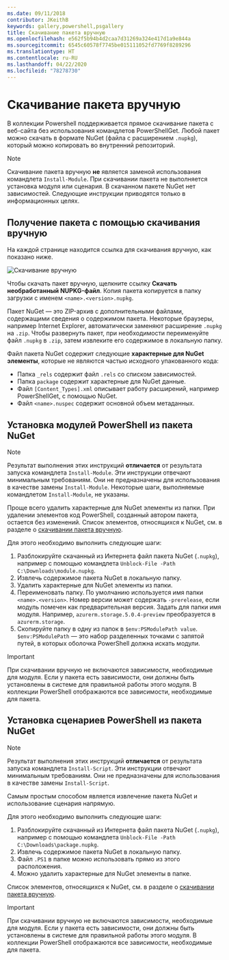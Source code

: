 ```yaml
---
ms.date: 09/11/2018
contributor: JKeithB
keywords: gallery,powershell,psgallery
title: Скачивание пакета вручную
ms.openlocfilehash: e562f5b94b4d2caa7d31269a324e417d1a9e844a
ms.sourcegitcommit: 6545c60578f7745be015111052fd7769f8289296
ms.translationtype: HT
ms.contentlocale: ru-RU
ms.lasthandoff: 04/22/2020
ms.locfileid: "78278730"
---
```

# <a name="manual-package-download"></a>Скачивание пакета вручную

В коллекции Powershell поддерживается прямое скачивание пакета с веб-сайта без использования командлетов PowerShellGet. Любой пакет можно скачать в формате NuGet (файла с расширением `.nupkg`), который можно копировать во внутренний репозиторий.

> [!NOTE]
> Скачивание пакета вручную **не** является заменой использования командлета `Install-Module`.
> При скачивании пакета не выполняется установка модуля или сценария. В скачанном пакете NuGet нет зависимостей. Следующие инструкции приводятся только в информационных целях.

## <a name="using-manual-download-to-acquire-a-package"></a>Получение пакета с помощью скачивания вручную

На каждой странице находится ссылка для скачивания вручную, как показано ниже.

![Скачивание вручную](media/manual-download/packagedisplaypagewithpseditions.png)

Чтобы скачать пакет вручную, щелкните ссылку **Скачать необработанный NUPKG-файл**. Копия пакета копируется в папку загрузки с именем `<name>.<version>.nupkg`.

Пакет NuGet — это ZIP-архив с дополнительными файлами, содержащими сведения о содержимом пакета. Некоторые браузеры, например Internet Explorer, автоматически заменяют расширение `.nupkg` на `.zip`. Чтобы развернуть пакет, при необходимости переименуйте файл `.nupkg` в `.zip`, затем извлеките его содержимое в локальную папку.

Файл пакета NuGet содержит следующие **характерные для NuGet элементы**, которые не являются частью исходного упакованного кода:

- Папка `_rels` содержит файл `.rels` со списком зависимостей.
- Папка `package` содержит характерные для NuGet данные.
- Файл `[Content_Types].xml` описывает работу расширений, например PowerShellGet, с помощью NuGet.
- Файл `<name>.nuspec` содержит основной объем метаданных.

## <a name="installing-powershell-modules-from-a-nuget-package"></a>Установка модулей PowerShell из пакета NuGet

> [!NOTE]
> Результат выполнения этих инструкций **отличается** от результата запуска командлета `Install-Module`. Эти инструкции отвечают минимальным требованиям. Они не предназначены для использования в качестве замены `Install-Module`.
> Некоторые шаги, выполняемые командлетом `Install-Module`, не указаны.

Проще всего удалить характерные для NuGet элементы из папки. При удалении элементов код PowerShell, созданный автором пакета, остается без изменений.
Список элементов, относящихся к NuGet, см. в разделе о [скачивании пакета вручную](#using-manual-download-to-acquire-a-package).

Для этого необходимо выполнить следующие шаги:

1. Разблокируйте скачанный из Интернета файл пакета NuGet (`.nupkg`), например с помощью командлета `Unblock-File -Path C:\Downloads\module.nupkg`.
2. Извлечь содержимое пакета NuGet в локальную папку.
2. Удалить характерные для NuGet элементы из папки.
3. Переименовать папку. По умолчанию используется имя папки `<name>.<version>`. Номер версии может содержать `-prerelease`, если модуль помечен как предварительная версия. Задать для папки имя модуля. Например, `azurerm.storage.5.0.4-preview` преобразуется в `azurerm.storage`.
4. Скопируйте папку в одну из папок в `$env:PSModulePath value`. `$env:PSModulePath` — это набор разделенных точками с запятой путей, в которых оболочка PowerShell должна искать модули.

> [!IMPORTANT]
> При скачивании вручную не включаются зависимости, необходимые для модуля. Если у пакета есть зависимости, они должны быть установлены в системе для правильной работы этого модуля. В коллекции PowerShell отображаются все зависимости, необходимые для пакета.

## <a name="installing-powershell-scripts-from-a-nuget-package"></a>Установка сценариев PowerShell из пакета NuGet

> [!NOTE]
> Результат выполнения этих инструкций **отличается** от результата запуска командлета `Install-Script`. Эти инструкции отвечают минимальным требованиям. Они не предназначены для использования в качестве замены `Install-Script`.

Самым простым способом является извлечение пакета NuGet и использование сценария напрямую.

Для этого необходимо выполнить следующие шаги:

1. Разблокируйте скачанный из Интернета файл пакета NuGet (`.nupkg`), например с помощью командлета `Unblock-File -Path C:\Downloads\package.nupkg`.
2. Извлечь содержимое пакета NuGet в локальную папку.
2. Файл `.PS1` в папке можно использовать прямо из этого расположения.
3. Можно удалить характерные для NuGet элементы в папке.

Список элементов, относящихся к NuGet, см. в разделе о [скачивании пакета вручную](#using-manual-download-to-acquire-a-package).

> [!IMPORTANT]
> При скачивании вручную не включаются зависимости, необходимые для модуля. Если у пакета есть зависимости, они должны быть установлены в системе для правильной работы этого модуля. В коллекции PowerShell отображаются все зависимости, необходимые для пакета.
